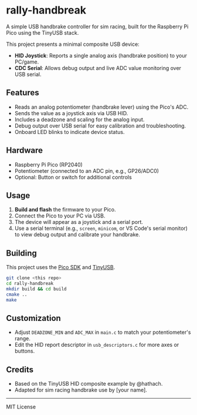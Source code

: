 # rally-handbreak

A simple USB handbrake controller for sim racing, built for the Raspberry Pi Pico using the TinyUSB stack.

This project presents a minimal composite USB device:

- **HID Joystick**: Reports a single analog axis (handbrake position) to your PC/game.
- **CDC Serial**: Allows debug output and live ADC value monitoring over USB serial.

## Features

- Reads an analog potentiometer (handbrake lever) using the Pico's ADC.
- Sends the value as a joystick axis via USB HID.
- Includes a deadzone and scaling for the analog input.
- Debug output over USB serial for easy calibration and troubleshooting.
- Onboard LED blinks to indicate device status.

## Hardware

- Raspberry Pi Pico (RP2040)
- Potentiometer (connected to an ADC pin, e.g., GP26/ADC0)
- Optional: Button or switch for additional controls

## Usage

1. **Build and flash** the firmware to your Pico.
2. Connect the Pico to your PC via USB.
3. The device will appear as a joystick and a serial port.
4. Use a serial terminal (e.g., `screen`, `minicom`, or VS Code's serial monitor) to view debug output and calibrate your handbrake.

## Building

This project uses the [Pico SDK](https://github.com/raspberrypi/pico-sdk) and [TinyUSB](https://github.com/hathach/tinyusb).

```sh
git clone <this repo>
cd rally-handbreak
mkdir build && cd build
cmake ..
make
```

## Customization

- Adjust `DEADZONE_MIN` and `ADC_MAX` in `main.c` to match your potentiometer's range.
- Edit the HID report descriptor in `usb_descriptors.c` for more axes or buttons.

## Credits

- Based on the TinyUSB HID composite example by @hathach.
- Adapted for sim racing handbrake use by [your name].

---

MIT License
